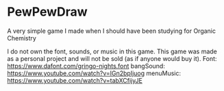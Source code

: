 # PewPewDraw
A very simple game I made when I should have been studying for Organic Chemistry

I do not own the font, sounds, or music in this game. This game was made as a personal project and will not be sold (as if anyone would buy it).
Font: https://www.dafont.com/gringo-nights.font
bangSound: https://www.youtube.com/watch?v=IGn2bpIjuog
menuMusic: https://www.youtube.com/watch?v=tabXCfijyJE
